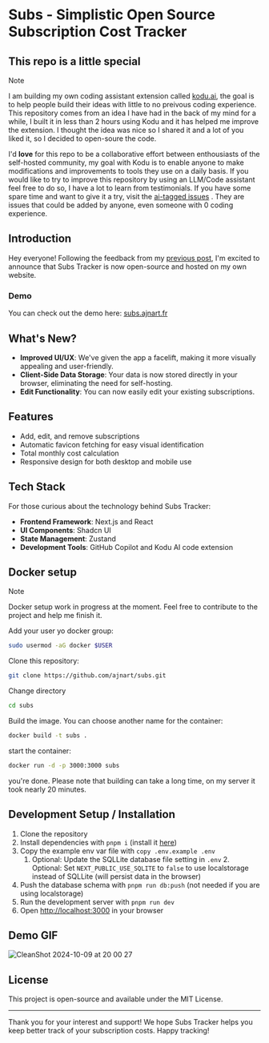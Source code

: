 # Subs - Simplistic Open Source Subscription Cost Tracker

## This repo is a little special 
> [!NOTE]
> I am building my own coding assistant extension called [kodu.ai](https://www.kodu.ai/l/extension-coder), the goal is to help people build their ideas with little to no preivous coding experience. This repository comes from an idea I have had in the back of my mind for a while, I built it in less than 2 hours using Kodu and it has helped me improve the extension. I thought the idea was nice so I shared it and a lot of you liked it, so I decided to open-soure the code.

I'd **love** for this repo to be a collaborative effort between enthousiasts of the self-hosted community, my goal with Kodu is to enable anyone to make modifications and improvements to tools they use on a daily basis. If you would like to try to improve this repository by using an LLM/Code assistant feel free to do so, I have a lot to learn from testimonials. If you have some spare time and want to give it a try, visit the [ai-tagged issues](https://github.com/ajnart/subs/issues?q=sort%3Aupdated-desc+is%3Aissue+is%3Aopen+label%3Aai) . They are issues that could be added by anyone, even someone with 0 coding experience. 


## Introduction

Hey everyone! Following the feedback from my [previous post](https://www.reddit.com/r/selfhosted/comments/1fvqrlr/i_made_a_simple_selfhosted_subscriptions_costs/), I'm excited to announce that Subs Tracker is now open-source and hosted on my own website. 

### Demo
You can check out the demo here: [subs.ajnart.fr](https://subs.ajnart.fr)

## What's New?

- **Improved UI/UX**: We've given the app a facelift, making it more visually appealing and user-friendly.
- **Client-Side Data Storage**: Your data is now stored directly in your browser, eliminating the need for self-hosting.
- **Edit Functionality**: You can now easily edit your existing subscriptions.

## Features

- Add, edit, and remove subscriptions
- Automatic favicon fetching for easy visual identification
- Total monthly cost calculation
- Responsive design for both desktop and mobile use

## Tech Stack

For those curious about the technology behind Subs Tracker:

- **Frontend Framework**: Next.js and React
- **UI Components**: Shadcn UI
- **State Management**: Zustand
- **Development Tools**: GitHub Copilot and Kodu AI code extension

## Docker setup 
> [!NOTE]
> Docker setup work in progress at the moment. Feel free to contribute to the project and help me finish it.

Add your user yo docker group:
```bash
sudo usermod -aG docker $USER
```

Clone this repository:
```bash
git clone https://github.com/ajnart/subs.git
```
Change directory 
```bash
cd subs
```
Build the image. You can choose another name for the container:
```bash
docker build -t subs .
```
start the container:
```bash
docker run -d -p 3000:3000 subs
```
you're done.
Please note that building can take a long time, on my server it took nearly 20 minutes.

## Development Setup / Installation

1. Clone the repository
2. Install dependencies with `pnpm i` (install it [here](https://pnpm.io/cli/install))
3. Copy the example env var file with `copy .env.example .env`
    1. Optional: Update the SQLLite database file setting in `.env`
		2. Optional: Set `NEXT_PUBLIC_USE_SQLITE` to `false` to use localstorage instead of SQLLite (will persist data in the browser)
4. Push the database schema with `pnpm run db:push` (not needed if you are using localstorage)
4. Run the development server with `pnpm run dev`
5. Open [http://localhost:3000](http://localhost:3000) in your browser

## Demo GIF

![CleanShot 2024-10-09 at 20 00 27](https://github.com/user-attachments/assets/ffb88333-6c4d-46c9-9ca7-49602106e5f1)

## License

This project is open-source and available under the MIT License.

---

Thank you for your interest and support! We hope Subs Tracker helps you keep better track of your subscription costs. Happy tracking!
